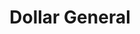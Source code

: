 ---
title: "Dollar General"
url: /big-spring/dollar-general-north-service-road/
shop: variety store
---